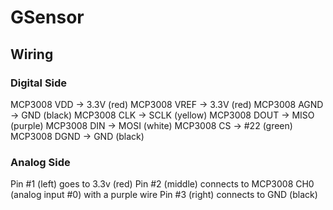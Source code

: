 # GSensor

## Wiring
### Digital Side
MCP3008 VDD -> 3.3V (red)
MCP3008 VREF -> 3.3V (red)
MCP3008 AGND -> GND (black)
MCP3008 CLK -> SCLK (yellow)
MCP3008 DOUT -> MISO (purple)
MCP3008 DIN -> MOSI (white)
MCP3008 CS -> #22 (green)
MCP3008 DGND -> GND (black)
### Analog Side
Pin #1 (left) goes to 3.3v (red)
Pin #2 (middle) connects to MCP3008 CH0 (analog input #0) with a purple wire
Pin #3 (right) connects to GND (black)
